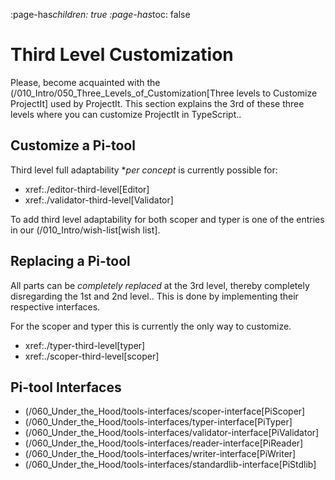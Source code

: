 

:page-has*children: true
:page-has*toc: false




# Third Level Customization

Please, become acquainted with the (/010_Intro/050_Three_Levels_of_Customization[Three levels to Customize ProjectIt] used by ProjectIt.
This section explains the 3rd of these three levels where you can customize ProjectIt in TypeScript..

## Customize a Pi-tool
Third level full adaptability **per concept* is currently possible for:

* xref:./editor-third-level[Editor]
* xref:./validator-third-level[Validator]

To add third level adaptability for both scoper and typer is one of the
entries in our (/010_Intro/wish-list[wish list].

## Replacing a Pi-tool
All parts can be *completely replaced* at the 3rd level, thereby completely
disregarding the 1st and 2nd level..
This is done by implementing their respective interfaces.

For the scoper and typer this is currently the only way to customize.

* xref:./typer-third-level[typer]
* xref:./scoper-third-level[scoper]

## Pi-tool Interfaces
* (/060_Under_the_Hood/tools-interfaces/scoper-interface[PiScoper]
* (/060_Under_the_Hood/tools-interfaces/typer-interface[PiTyper]
* (/060_Under_the_Hood/tools-interfaces/validator-interface[PiValidator]
* (/060_Under_the_Hood/tools-interfaces/reader-interface[PiReader]
* (/060_Under_the_Hood/tools-interfaces/writer-interface[PiWriter]
* (/060_Under_the_Hood/tools-interfaces/standardlib-interface[PiStdlib]


